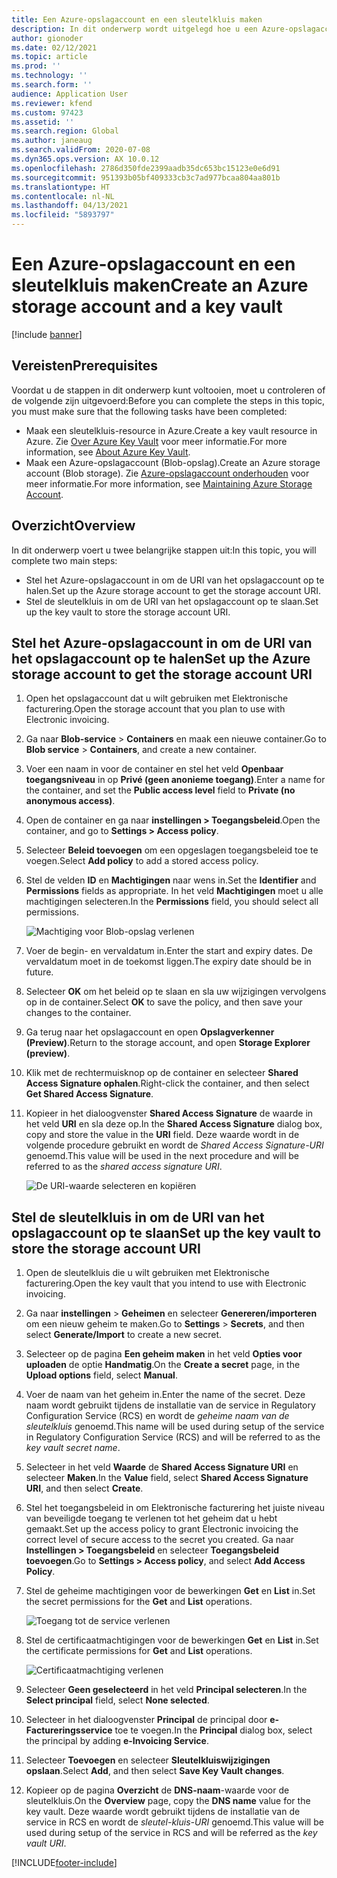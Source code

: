 ```yaml
---
title: Een Azure-opslagaccount en een sleutelkluis maken
description: In dit onderwerp wordt uitgelegd hoe u een Azure-opslagaccount en een sleutelkluis maakt.
author: gionoder
ms.date: 02/12/2021
ms.topic: article
ms.prod: ''
ms.technology: ''
ms.search.form: ''
audience: Application User
ms.reviewer: kfend
ms.custom: 97423
ms.assetid: ''
ms.search.region: Global
ms.author: janeaug
ms.search.validFrom: 2020-07-08
ms.dyn365.ops.version: AX 10.0.12
ms.openlocfilehash: 2786d350fde2399aadb35dc653bc15123e0e6d91
ms.sourcegitcommit: 951393b05bf409333cb3c7ad977bcaa804aa801b
ms.translationtype: HT
ms.contentlocale: nl-NL
ms.lasthandoff: 04/13/2021
ms.locfileid: "5893797"
---
```

# <a name="create-an-azure-storage-account-and-a-key-vault"></a><span data-ttu-id="25606-103">Een Azure-opslagaccount en een sleutelkluis maken</span><span class="sxs-lookup"><span data-stu-id="25606-103">Create an Azure storage account and a key vault</span></span>

[!include [banner](../includes/banner.md)]

## <a name="prerequisites"></a><span data-ttu-id="25606-104">Vereisten</span><span class="sxs-lookup"><span data-stu-id="25606-104">Prerequisites</span></span>

<span data-ttu-id="25606-105">Voordat u de stappen in dit onderwerp kunt voltooien, moet u controleren of de volgende zijn uitgevoerd:</span><span class="sxs-lookup"><span data-stu-id="25606-105">Before you can complete the steps in this topic, you must make sure that the following tasks have been completed:</span></span>

- <span data-ttu-id="25606-106">Maak een sleutelkluis-resource in Azure.</span><span class="sxs-lookup"><span data-stu-id="25606-106">Create a key vault resource in Azure.</span></span> <span data-ttu-id="25606-107">Zie [Over Azure Key Vault](/azure/key-vault/general/overview) voor meer informatie.</span><span class="sxs-lookup"><span data-stu-id="25606-107">For more information, see [About Azure Key Vault](/azure/key-vault/general/overview).</span></span>
- <span data-ttu-id="25606-108">Maak een Azure-opslagaccount (Blob-opslag).</span><span class="sxs-lookup"><span data-stu-id="25606-108">Create an Azure storage account (Blob storage).</span></span> <span data-ttu-id="25606-109">Zie [Azure-opslagaccount onderhouden](/azure/storage/blobs/) voor meer informatie.</span><span class="sxs-lookup"><span data-stu-id="25606-109">For more information, see [Maintaining Azure Storage Account](/azure/storage/blobs/).</span></span>

## <a name="overview"></a><span data-ttu-id="25606-110">Overzicht</span><span class="sxs-lookup"><span data-stu-id="25606-110">Overview</span></span>

<span data-ttu-id="25606-111">In dit onderwerp voert u twee belangrijke stappen uit:</span><span class="sxs-lookup"><span data-stu-id="25606-111">In this topic, you will complete two main steps:</span></span>

- <span data-ttu-id="25606-112">Stel het Azure-opslagaccount in om de URI van het opslagaccount op te halen.</span><span class="sxs-lookup"><span data-stu-id="25606-112">Set up the Azure storage account to get the storage account URI.</span></span>
- <span data-ttu-id="25606-113">Stel de sleutelkluis in om de URI van het opslagaccount op te slaan.</span><span class="sxs-lookup"><span data-stu-id="25606-113">Set up the key vault to store the storage account URI.</span></span>

## <a name="set-up-the-azure-storage-account-to-get-the-storage-account-uri"></a><span data-ttu-id="25606-114">Stel het Azure-opslagaccount in om de URI van het opslagaccount op te halen</span><span class="sxs-lookup"><span data-stu-id="25606-114">Set up the Azure storage account to get the storage account URI</span></span>

1. <span data-ttu-id="25606-115">Open het opslagaccount dat u wilt gebruiken met Elektronische facturering.</span><span class="sxs-lookup"><span data-stu-id="25606-115">Open the storage account that you plan to use with Electronic invoicing.</span></span>
2. <span data-ttu-id="25606-116">Ga naar **Blob-service** \> **Containers** en maak een nieuwe container.</span><span class="sxs-lookup"><span data-stu-id="25606-116">Go to **Blob service** \> **Containers**, and create a new container.</span></span>
3. <span data-ttu-id="25606-117">Voer een naam in voor de container en stel het veld **Openbaar toegangsniveau** in op **Privé (geen anonieme toegang)**.</span><span class="sxs-lookup"><span data-stu-id="25606-117">Enter a name for the container, and set the **Public access level** field to **Private (no anonymous access)**.</span></span>
4. <span data-ttu-id="25606-118">Open de container en ga naar **instellingen \> Toegangsbeleid**.</span><span class="sxs-lookup"><span data-stu-id="25606-118">Open the container, and go to **Settings \> Access policy**.</span></span>
5. <span data-ttu-id="25606-119">Selecteer **Beleid toevoegen** om een opgeslagen toegangsbeleid toe te voegen.</span><span class="sxs-lookup"><span data-stu-id="25606-119">Select **Add policy** to add a stored access policy.</span></span>
6. <span data-ttu-id="25606-120">Stel de velden **ID** en **Machtigingen** naar wens in.</span><span class="sxs-lookup"><span data-stu-id="25606-120">Set the **Identifier** and **Permissions** fields as appropriate.</span></span> <span data-ttu-id="25606-121">In het veld **Machtigingen** moet u alle machtigingen selecteren.</span><span class="sxs-lookup"><span data-stu-id="25606-121">In the **Permissions** field, you should select all permissions.</span></span>

    ![Machtiging voor Blob-opslag verlenen](media/e-Invoicing-services-create-azure-resources-grant-blob-permissions.png)

7. <span data-ttu-id="25606-123">Voer de begin- en vervaldatum in.</span><span class="sxs-lookup"><span data-stu-id="25606-123">Enter the start and expiry dates.</span></span> <span data-ttu-id="25606-124">De vervaldatum moet in de toekomst liggen.</span><span class="sxs-lookup"><span data-stu-id="25606-124">The expiry date should be in future.</span></span>
8. <span data-ttu-id="25606-125">Selecteer **OK** om het beleid op te slaan en sla uw wijzigingen vervolgens op in de container.</span><span class="sxs-lookup"><span data-stu-id="25606-125">Select **OK** to save the policy, and then save your changes to the container.</span></span>
9. <span data-ttu-id="25606-126">Ga terug naar het opslagaccount en open **Opslagverkenner (Preview)**.</span><span class="sxs-lookup"><span data-stu-id="25606-126">Return to the storage account, and open **Storage Explorer (preview)**.</span></span>
10. <span data-ttu-id="25606-127">Klik met de rechtermuisknop op de container en selecteer **Shared Access Signature ophalen**.</span><span class="sxs-lookup"><span data-stu-id="25606-127">Right-click the container, and then select **Get Shared Access Signature**.</span></span>
11. <span data-ttu-id="25606-128">Kopieer in het dialoogvenster **Shared Access Signature** de waarde in het veld **URI** en sla deze op.</span><span class="sxs-lookup"><span data-stu-id="25606-128">In the **Shared Access Signature** dialog box, copy and store the value in the **URI** field.</span></span> <span data-ttu-id="25606-129">Deze waarde wordt in de volgende procedure gebruikt en wordt de *Shared Access Signature-URI* genoemd.</span><span class="sxs-lookup"><span data-stu-id="25606-129">This value will be used in the next procedure and will be referred to as the *shared access signature URI*.</span></span>

    ![De URI-waarde selecteren en kopiëren](media/e-Invoicing-services-create-azure-resources-select-and-copy-uri.png)

## <a name="set-up-the-key-vault-to-store-the-storage-account-uri"></a><span data-ttu-id="25606-131">Stel de sleutelkluis in om de URI van het opslagaccount op te slaan</span><span class="sxs-lookup"><span data-stu-id="25606-131">Set up the key vault to store the storage account URI</span></span>

1. <span data-ttu-id="25606-132">Open de sleutelkluis die u wilt gebruiken met Elektronische facturering.</span><span class="sxs-lookup"><span data-stu-id="25606-132">Open the key vault that you intend to use with Electronic invoicing.</span></span>
2. <span data-ttu-id="25606-133">Ga naar **instellingen** \> **Geheimen** en selecteer **Genereren/importeren** om een nieuw geheim te maken.</span><span class="sxs-lookup"><span data-stu-id="25606-133">Go to **Settings** \> **Secrets**, and then select **Generate/Import** to create a new secret.</span></span>
3. <span data-ttu-id="25606-134">Selecteer op de pagina **Een geheim maken** in het veld **Opties voor uploaden** de optie **Handmatig**.</span><span class="sxs-lookup"><span data-stu-id="25606-134">On the **Create a secret** page, in the **Upload options** field, select **Manual**.</span></span>
4. <span data-ttu-id="25606-135">Voer de naam van het geheim in.</span><span class="sxs-lookup"><span data-stu-id="25606-135">Enter the name of the secret.</span></span> <span data-ttu-id="25606-136">Deze naam wordt gebruikt tijdens de installatie van de service in Regulatory Configuration Service (RCS) en wordt de *geheime naam van de sleutelkluis* genoemd.</span><span class="sxs-lookup"><span data-stu-id="25606-136">This name will be used during setup of the service in Regulatory Configuration Service (RCS) and will be referred to as the *key vault secret name*.</span></span>
5. <span data-ttu-id="25606-137">Selecteer in het veld **Waarde** de **Shared Access Signature URI** en selecteer **Maken**.</span><span class="sxs-lookup"><span data-stu-id="25606-137">In the **Value** field, select **Shared Access Signature URI**, and then select **Create**.</span></span>
6. <span data-ttu-id="25606-138">Stel het toegangsbeleid in om Elektronische facturering het juiste niveau van beveiligde toegang te verlenen tot het geheim dat u hebt gemaakt.</span><span class="sxs-lookup"><span data-stu-id="25606-138">Set up the access policy to grant Electronic invoicing the correct level of secure access to the secret you created.</span></span> <span data-ttu-id="25606-139">Ga naar **Instellingen \> Toegangsbeleid** en selecteer **Toegangsbeleid toevoegen**.</span><span class="sxs-lookup"><span data-stu-id="25606-139">Go to **Settings \> Access policy**, and select **Add Access Policy**.</span></span>
7. <span data-ttu-id="25606-140">Stel de geheime machtigingen voor de bewerkingen **Get** en **List** in.</span><span class="sxs-lookup"><span data-stu-id="25606-140">Set the secret permissions for the **Get** and **List** operations.</span></span>

    ![Toegang tot de service verlenen](media/e-Invoicing-services-create-azure-resources-grant-service-access.png)

8. <span data-ttu-id="25606-142">Stel de certificaatmachtigingen voor de bewerkingen **Get** en **List** in.</span><span class="sxs-lookup"><span data-stu-id="25606-142">Set the certificate permissions for **Get** and **List** operations.</span></span>

    ![Certificaatmachtiging verlenen](media/e-Invoicing-services-create-azure-resources-grant-certificate-permission.png)

9. <span data-ttu-id="25606-144">Selecteer **Geen geselecteerd** in het veld **Principal selecteren**.</span><span class="sxs-lookup"><span data-stu-id="25606-144">In the **Select principal** field, select **None selected**.</span></span>
10. <span data-ttu-id="25606-145">Selecteer in het dialoogvenster **Principal** de principal door **e-Factureringsservice** toe te voegen.</span><span class="sxs-lookup"><span data-stu-id="25606-145">In the **Principal** dialog box, select the principal by adding **e-Invoicing Service**.</span></span>
11. <span data-ttu-id="25606-146">Selecteer **Toevoegen** en selecteer **Sleutelkluiswijzigingen opslaan**.</span><span class="sxs-lookup"><span data-stu-id="25606-146">Select **Add**, and then select **Save Key Vault changes**.</span></span>
12. <span data-ttu-id="25606-147">Kopieer op de pagina **Overzicht** de **DNS-naam**-waarde voor de sleutelkluis.</span><span class="sxs-lookup"><span data-stu-id="25606-147">On the **Overview** page, copy the **DNS name** value for the key vault.</span></span> <span data-ttu-id="25606-148">Deze waarde wordt gebruikt tijdens de installatie van de service in RCS en wordt de *sleutel-kluis-URI* genoemd.</span><span class="sxs-lookup"><span data-stu-id="25606-148">This value will be used during setup of the service in RCS and will be referred as the *key vault URI*.</span></span>



[!INCLUDE[footer-include](../../includes/footer-banner.md)]